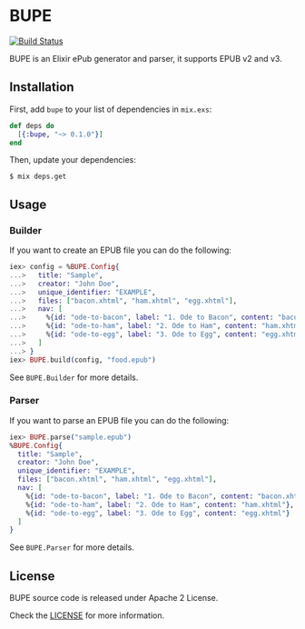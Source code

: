 # BUPE

[![Build Status](https://travis-ci.org/milmazz/bupe.svg?branch=master)](https://travis-ci.org/milmazz/bupe)

BUPE is an Elixir ePub generator and parser, it supports EPUB v2 and v3.

## Installation

First, add `bupe` to your list of dependencies in `mix.exs`:

```elixir
def deps do
  [{:bupe, "~> 0.1.0"}]
end
```

Then, update your dependencies:

```sh-session
$ mix deps.get
```

## Usage

### Builder

If you want to create an EPUB file you can do the following:

```elixir
iex> config = %BUPE.Config{
...>   title: "Sample",
...>   creator: "John Doe",
...>   unique_identifier: "EXAMPLE",
...>   files: ["bacon.xhtml", "ham.xhtml", "egg.xhtml"],
...>   nav: [
...>     %{id: "ode-to-bacon", label: "1. Ode to Bacon", content: "bacon.xhtml"},
...>     %{id: "ode-to-ham", label: "2. Ode to Ham", content: "ham.xhtml"},
...>     %{id: "ode-to-egg", label: "3. Ode to Egg", content: "egg.xhtml"}
...>   ]
...> }
iex> BUPE.build(config, "food.epub")
```

See `BUPE.Builder` for more details.

### Parser

If you want to parse an EPUB file you can do the following:

```elixir
iex> BUPE.parse("sample.epub")
%BUPE.Config{
  title: "Sample",
  creator: "John Doe",
  unique_identifier: "EXAMPLE",
  files: ["bacon.xhtml", "ham.xhtml", "egg.xhtml"],
  nav: [
    %{id: "ode-to-bacon", label: "1. Ode to Bacon", content: "bacon.xhtml"},
    %{id: "ode-to-ham", label: "2. Ode to Ham", content: "ham.xhtml"},
    %{id: "ode-to-egg", label: "3. Ode to Egg", content: "egg.xhtml"}
  ]
}
```

See `BUPE.Parser` for more details.

## License

BUPE source code is released under Apache 2 License.

Check the [LICENSE](LICENSE) for more information.
